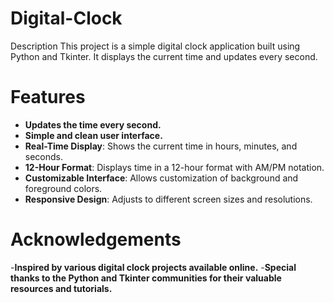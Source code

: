 # Digital-Clock
Description
This project is a simple digital clock application built using Python and Tkinter. It displays the current time and updates every second.

# Features
- **Updates the time every second.**
- **Simple and clean user interface.**
- **Real-Time Display**: Shows the current time in hours, minutes, and seconds.
- **12-Hour Format**: Displays time in a 12-hour format with AM/PM notation.
- **Customizable Interface**: Allows customization of background and foreground colors.
- **Responsive Design**: Adjusts to different screen sizes and resolutions.
  
# Acknowledgements
-**Inspired by various digital clock projects available online.**
-**Special thanks to the Python and Tkinter communities for their valuable resources and tutorials.**
